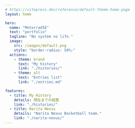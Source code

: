 ```yaml
---
# https://vitepress.dev/reference/default-theme-home-page
layout: home

hero:
  name: "MotorradSE"
  text: "portfolio"
  tagline: "No system no life."
  image:
    src: /images/default.png
    style: "border-radius: 50%;"
  actions:
    - theme: brand
      text: "My history"
      link: "./histories/"
    - theme: alt
      text: "Entries list"
      link: "./entries.md"

features:
  - title: My History
    details: 現在までの経歴
    link: "./histories/"
  - title: Narita Nexus
    details: "Narita Nexus Backetball team."
    link: "./narita-nexus/"
---
```


<script lang="ts" setup> 
import HomeEntry from ".vitepress/theme/components/HomeEntry.vue";
</script>

<HomeEntry />
